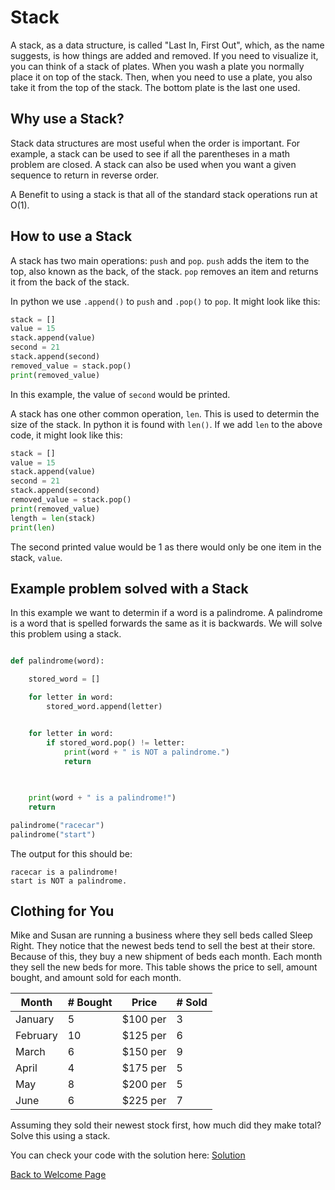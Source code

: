 # Stack

A stack, as a data structure, is called "Last In, First Out", which, as the name suggests, is how things are added and removed. If you need to visualize it, you can think of a stack of plates. When you wash a plate you normally place it on top of the stack. Then, when you need to use a plate, you also take it from the top of the stack. The bottom plate is the last one used.

## Why use a Stack?

Stack data structures are most useful when the order is important. For example, a stack can be used to see if all the parentheses in a math problem are closed. A stack can also be used when you want a given sequence to return in reverse order.

A Benefit to using a stack is that all of the standard stack operations run at O(1).

## How to use a Stack

A stack has two main operations: `push` and `pop`. `push` adds the item to the top, also known as the back, of the stack. `pop` removes an item and returns it from the back of the stack.

In python we use `.append()` to `push` and `.pop()` to `pop`. It might look like this:

```python
stack = []
value = 15
stack.append(value)
second = 21
stack.append(second)
removed_value = stack.pop()
print(removed_value)
```

In this example, the value of `second` would be printed.

A stack has one other common operation, `len`. This is used to determin the size of the stack. In python it is found with `len()`. If we add `len` to the above code, it might look like this:

```python
stack = []
value = 15
stack.append(value)
second = 21
stack.append(second)
removed_value = stack.pop()
print(removed_value)
length = len(stack)
print(len)
```

The second printed value would be 1 as there would only be one item in the stack, `value`.

## Example problem solved with a Stack

In this example we want to determin if a word is a palindrome. A palindrome is a word that is spelled forwards the same as it is backwards. We will solve this problem using a stack.

```python

def palindrome(word):

    stored_word = []

    for letter in word:
        stored_word.append(letter)


    for letter in word:
        if stored_word.pop() != letter:
            print(word + " is NOT a palindrome.")
            return
            
            

    print(word + " is a palindrome!")
    return

palindrome("racecar")
palindrome("start")
```

The output for this should be:

```
racecar is a palindrome!
start is NOT a palindrome.
```

## Clothing for You

Mike and Susan are running a business where they sell beds called Sleep Right. They notice that the newest beds tend to sell the best at their store. Because of this, they buy a new shipment of beds each month. Each month they sell the new beds for more. This table shows the price to sell, amount bought, and amount sold for each month. 

|   Month   | # Bought |      Price      | # Sold  |
| --------- | -------- | --------------- | ------- |
| January   |    5     |     $100 per    |    3    |
| February  |    10    |     $125 per    |    6    |
| March     |    6     |     $150 per    |    9    |
| April     |    4     |     $175 per    |    5    |
| May       |    8     |     $200 per    |    5    |
| June      |    6     |     $225 per    |    7    |

Assuming they sold their newest stock first, how much did they make total? Solve this using a stack.


You can check your code with the solution here: [Solution](problem1.py)

[Back to Welcome Page](0-welcome.md)
